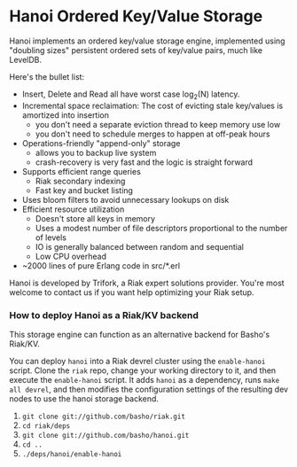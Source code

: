 # Hanoi Ordered Key/Value Storage

Hanoi implements an ordered key/value storage engine, implemented
using "doubling sizes" persistent ordered sets of key/value pairs,
much like LevelDB.

Here's the bullet list:

- Insert, Delete and Read all have worst case log<sub>2</sub>(N) latency.
- Incremental space reclaimation: The cost of evicting stale key/values
  is amortized into insertion
  - you don't need a separate eviction thread to keep memory use low
  - you don't need to schedule merges to happen at off-peak hours
- Operations-friendly "append-only" storage
  - allows you to backup live system
  - crash-recovery is very fast and the logic is straight forward
- Supports efficient range queries
  - Riak secondary indexing
  - Fast key and bucket listing
- Uses bloom filters to avoid unnecessary lookups on disk
- Efficient resource utilization
  - Doesn't store all keys in memory
  - Uses a modest number of file descriptors proportional to the number of levels
  - IO is generally balanced between random and sequential
  - Low CPU overhead
- ~2000 lines of pure Erlang code in src/*.erl

Hanoi is developed by Trifork, a Riak expert solutions provider.  You're most
welcome to contact us if you want help optimizing your Riak setup.

### How to deploy Hanoi as a Riak/KV backend

This storage engine can function as an alternative backend for Basho's Riak/KV.

You can deploy `hanoi` into a Riak devrel cluster using the `enable-hanoi`
script. Clone the `riak` repo, change your working directory to it, and then
execute the `enable-hanoi` script. It adds `hanoi` as a dependency, runs `make
all devrel`, and then modifies the configuration settings of the resulting dev
nodes to use the hanoi storage backend.

1. `git clone git://github.com/basho/riak.git`
1. `cd riak/deps`
1. `git clone git://github.com/basho/hanoi.git`
1. `cd ..`
1. `./deps/hanoi/enable-hanoi`
